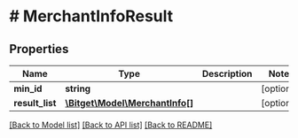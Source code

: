# # MerchantInfoResult

## Properties

Name | Type | Description | Notes
------------ | ------------- | ------------- | -------------
**min_id** | **string** |  | [optional]
**result_list** | [**\Bitget\Model\MerchantInfo[]**](MerchantInfo.md) |  | [optional]

[[Back to Model list]](../../README.md#models) [[Back to API list]](../../README.md#endpoints) [[Back to README]](../../README.md)
